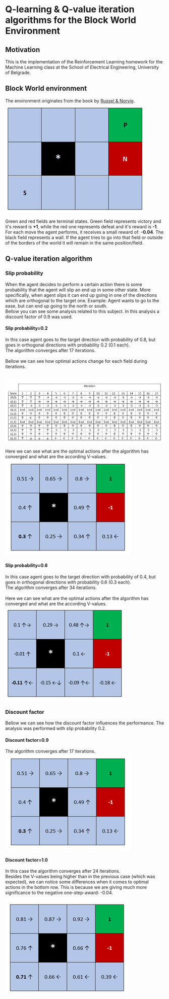 # Q-learning & Q-value iteration algorithms for the Block World Environment

## Motivation
This is the implementation of the Reinforcement Learning homework for the Machine Learning class at the School of Electrical Engineering, University of Belgrade.

## Block World environment
The environment originates from the book by [Russel & Norvig](http://aima.cs.berkeley.edu/). 

<img src="imgs/block_wrld.png"/>

Green and red fields are terminal states. Green field represents victory and it's reward is **+1**, while the red one represents defeat and it's reward is **-1**. <br/>
For each move the agent performs, it receives a small reward of: **-0.04**. The black field represents a wall. If the agent tries to go into that field or outside of the borders of the world it will remain in the same position/field.

## Q-value iteration algorithm
### Slip probability
When the agent decides to perform a certain action there is some probability that the agent will slip an end up in some other state. More specifically, when agent slips it can end up going in one of the directions which are orthogonal to the target one. Example: Agent wants to go to the ease, but can end up going to the north or south.
<br/>
Bellow you can see some analysis related to this subject. In this analysis a discount factor of 0.9 was used.

#### Slip probability=0.2
In this case agent goes to the target direction with probability of 0.8, but goes in orthogonal directions with probability 0.2 (0.1 each).
<br/>
The algorithm converges after 17 iterations. <br/>
<br/>
Bellow we can see how optimal actions change for each field during iterations.

<br/>
<img src="imgs/table_slip_02_discount_09.png"/>
<br/>

Here we can see what are the optimal actions after the algorithm has converged and what are the according V-values.
<br/>
<img src="imgs/block_slip_02_discount_09.png"/>

#### Slip probability=0.6
In this case agent goes to the target direction with probability of 0.4, but goes in orthogonal directions with probability 0.6 (0.3 each).
<br/>
The algorithm converges after 34 iterations. <br/>
<br/>
Here we can see what are the optimal actions after the algorithm has converged and what are the according V-values.
<br/>
<img src="imgs/block_slip_06_discount_09.png"/>


### Discount factor
Bellow we can see how the discount factor influences the performance. The analysis was performed with slip probability 0.2.
<br/>

#### Discount factor=0.9
The algorithm converges after 17 iterations.
<br/>
<img src="imgs/block_slip_02_discount_09.png"/>
<br/>

#### Discount factor=1.0
In this case the algorithm converges after 24 iterations. <br/>
Besides the V-values being higher than in the previous case (which was expected), we can notice some differences when it comes to optimal actions in the bottom row. This is because we are giving much more significance to the negative one-step-award: -0.04. 

<img src="imgs/block_slip_02_discount_10.png"/>
<br/>
